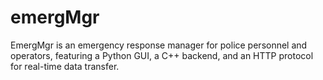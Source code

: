 # emergMgr
EmergMgr is an emergency response manager for police personnel and operators, featuring a Python GUI, a C++ backend, and an HTTP protocol for real-time data transfer.
